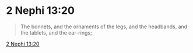 # 2 Nephi 13:20

> The bonnets, and the ornaments of the legs, and the headbands, and the tablets, and the ear-rings;

[2 Nephi 13:20](https://www.churchofjesuschrist.org/study/scriptures/bofm/2-ne/13?lang=eng&id=p20#p20)


